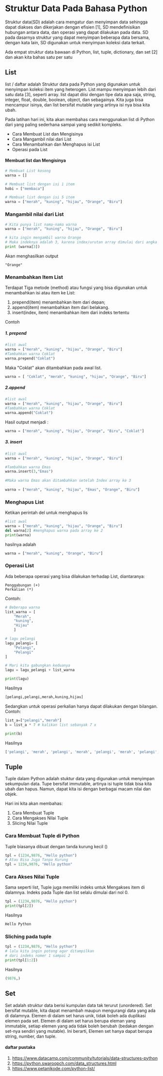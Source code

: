 # **Struktur Data Pada Bahasa Python**

Struktur data(SD) adalah cara mengatur dan menyimpan data sehingga dapat diakses dan dikerjakan dengan efisien [1], 
SD mendefinisikan hubungan antara data, dan operasi yang dapat dilakukan pada data.
SD pada dasarnya struktur yang dapat menyimpan beberapa data bersama, 
dengan kata lain, SD digunakan untuk menyimpan koleksi data terkait.

Ada empat struktur data bawaan di Python, list, tuple, dictionary, dan set [2] dan akan kita bahas satu per satu

## List
list / daftar adalah Struktur data pada Python yang digunakan untuk menyimpan koleksi item yang heterogen. List mampu menyimpan lebih dari satu data [3], seperti array. list dapat diisi dengan tipe data apa saja, string, integer, float, double, boolean, object, dan sebagainya. Kita juga bisa mencampur isinya, dan list bersifat mutable yang artinya isi nya bisa kita ubah.

Pada latihan hari ini, kita akan membahas cara menggunakan list di Python dari yang paling sederhana sampai yang sedikit kompleks.
* Cara Membuat List dan Mengisinya
* Cara Mangambil nilai dari List
* Cara Menambahkan dan Menghapus isi List
* Operasi pada List

#### Membuat list dan Mengisinya

```Python
# Membuat List kosong
warna = []

# Membuat list dengan isi 1 item
hobi = ["membaca"]

# Membuat list dengan isi 5 item
warna = ["merah", "kuning", "hijau", "Orange", "Biru"]
```
    
### Mangambil nilai dari List
```python
# Kita punya list nama-nama warna
warna = ["merah", "kuning", "hijau", "Orange", "Biru"]

# kita ingin mengambil warna Orange
# Maka indeknya adalah 3, karena index/urutan array dimulai dari angka 0
print (warna[3])
```
Akan menghasilkan output
    
    "Orange"

### Menambahkan Item List

Terdapat Tiga metode (method) atau fungsi yang bisa digunakan untuk menambahkan isi atau item ke List:

1. prepend(item) menambahkan item dari depan;
2. append(item) menambahkan item dari belakang.
3. insert(index, item) menambahkan item dari indeks tertentu

Contoh
##### 1. prepend
```python    
#list awal
warna = ["merah", "kuning", "hijau", "Orange", "Biru"]
#Tambahkan warna Coklat
warna.prepend("Coklat")
```    
Maka "Coklat" akan ditambahkan pada awal list.
```python
warna = [ "Coklat", "merah", "kuning", "hijau", "Orange", "Biru"]
```    
##### 2.append
```python
#list awal
warna = ["merah", "kuning", "hijau", "Orange", "Biru"]
#Tambahkan warna Coklat
warna.append("Coklat")
```    
Hasil output menjadi :
```python    
warna = ["merah", "kuning", "hijau", "Orange", "Biru", "Coklat"]
```
##### 3. insert
```python
#list awal
warna = ["merah", "kuning", "hijau", "Orange", "Biru"]

#Tambahkan warna Emas
warna.insert(3,"Emas")
 
#Maka warna Emas akan ditambahkan setelah Index array ke 3
    
warna = ["merah", "kuning", "hijau", "Emas", "Orange", "Biru"]
```    
    
### Menghapus List
Ketikan perintah del untuk menghapus lis
```python
#list awal
warna = ["merah", "kuning", "hijau", "Orange", "Biru"]
del warna[2] #menghapus warna pada array ke 2
print(warna)
```
hasilnya adalah
```python
warna = ["merah", "kuning", "Orange", "Biru"]
```
### Operasi List

Ada beberapa operasi yang bisa dilakukan terhadap List, diantaranya:

    Penggabungan (+)
    Perkalian (*)
Contoh:

```python
# Beberapa warna
list_warna = [
    "Merah",
    "kuning",
    "Hijau"
    ]

# lagu pelangi
lagu_pelangi= [
    "Pelangi",
    "Pelangi"
]

# Mari kita gabungkan keduanya
lagu = lagu_pelangi + list_warna

print(lagu)
```

Hasilnya
```python
[pelangi,pelangi,merah,kuning,hijau]
```
Sedangkan untuk operasi perkalian hanya dapat dilakukan dengan bilangan.
Contoh:
```python
list_a=["pelangi","merah"]
b = list_a * 7 # kalikan list sebanyak 7 x

print(b)
```
Hasilnya
```python
['pelangi', 'merah', 'pelangi', 'merah', 'pelangi', 'merah', 'pelangi', 'merah', 'pelangi', 'merah', 'pelangi', 'merah', 'pelangi', 'merah'] 
```
## Tuple
Tuple dalam Python adalah stuktur data yang digunakan untuk menyimpan sekumpulan data. Tupe bersifat immutable, artinya isi tuple tidak bisa kita ubah dan hapus. Namun, dapat kita isi dengan berbagai macam nilai dan objek.

Hari ini kita akan membahas:

1. Cara Membuat Tuple
2. Cara Mengakses Nilai Tuple
3. Slicing Nilai Tuple

### Cara Membuat Tuple di Python

Tuple biasanya dibuat dengan tanda kurung kecil ()
```python
tpl = (1234,9876, "Hello python")
# Atau Bisa Juga Tanpa Kurung
tpl = 1234,9876, "Hello python"
```
### Cara Akses Nilai Tuple
Sama seperti list, Tuple juga memiliki indeks untuk Mengakses item di dalamnya. 
Indeks pada Tuple dan list selalu dimulai dari nol 0.
```python
tpl = (1234,9876, "Hello python")
print(tpl[2])
```
Hasilnya
```python
Hello Python
```
### Sliching pada tuple
```python
tpl = (1234,9876, "Hello python")
# lalu kita ingin potong agar ditampilkan
# dari indeks nomer 1 sampai 2
print(tpl[1:2])
```
Hasilnya
```python
(9876,)
```
## Set
Set adalah struktur data berisi kumpulan data tak terurut (unordered). Set bersifat mutable, kita dapat menambah maupun
mengurangi data yang ada di dalamnya. Elemen di dalam set harus unik, tidak boleh ada duplikasi elemen pada set. Elemen di
dalam set harus berupa eleman yang immutable, setiap elemen yang ada tidak boleh berubah (bedakan dengan set-nya sendiri yang
mutable). Ini berarti, Elemen set hanya dapat berupa string, number, dan tuple.

#### daftar pustaka

1. https://www.datacamp.com/community/tutorials/data-structures-python
2. https://python.swaroopch.com/data_structures.html
3. https://www.petanikode.com/python-list/
